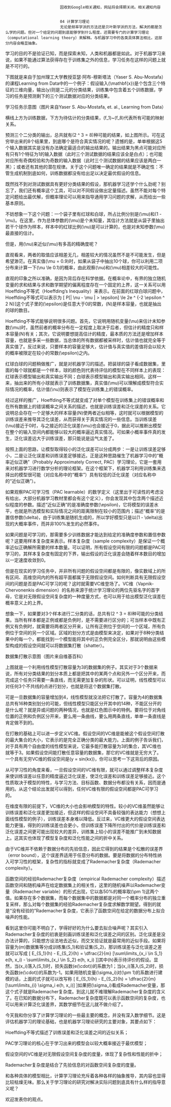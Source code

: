 
                            
                            因收到Google相关通知，网站将会择期关闭。相关通知内容
                            
                            
                            04 计算学习理论
                            无论是频率学派的方法还是贝叶斯学派的方法，解决的都是怎么学的问题。但对一个给定的问题到底能够学到什么程度，还需要专门的计算学习理论（computational learning theory）来解释。与机器学习中的各类具体算法相比，这部分内容会略显抽象。

学习的目的不是验证已知，而是探索未知，人类和机器都是如此。对于机器学习来说，如果不能通过算法获得存在于训练集之外的信息，学习任务在这样的问题上就是不可行的。

下图就是来自于加州理工大学教授亚瑟·阿布-穆斯塔法（Yaser S. Abu-Mostafa）的课程Learning from Data中的一个例子：假设输入\(\\mathbf{x}\)是个包含三个特征的三维向量，输出\(y\)则是二元的分类结果，训练集中包含着五个训练数据，学习的任务是预测剩下的三个测试数据对应的分类结果。

 学习任务示意图（图片来自Yaser S. Abu-Mostafa, et. al., Learning from Data）

横线上方为训练数据，下方为待估计的分类结果，\(f_1\)~\(f_8\)代表所有可能的映射关系。

预测三个二分类的输出，总共就有\(2 ^ 3 = 8\)种可能的结果，如上图所示。可在这穷举出来的8个结果里，到底哪个是符合真实情况的呢？遗憾的是，单单根据这5个输入数据其实是没有办法确定最适合的输出结果的。输出结果为黑点可能对应所有只有1个特征为1的输入数据（此时三个测试数据的结果应该全是白点）；也可能对应所有奇偶校验和为奇数的输入数据（此时三个测试数据的结果应该是两白一黑）；或者还有其他的潜在规律。关于这个问题唯一确定的结果就是不确定性：不管生成机制到底如何，训练数据都没有给出足以决定最优假设的信息。

既然找不到对测试数据具有更好分类结果的假设，那机器学习还学个什么劲呢？别忘了，我们还有概率这个工具，可以对不同假设做出定量描述。虽然不能对每个特定问题给出最优解，但概率理论可以用来指导通用学习问题的求解，从而给出一些基本原则。

不妨想象一下这个问题：一个袋子里有红球和白球，所占比例分别是\(\\mu\)和\(1 - \\mu\)。在这里，作为总体参数的\(\\mu\)是个未知量，其估计方法就是从袋子里抽出若干个球作为样本，样本中的红球比例\(\\nu\)是可以计算的，也是对未知参数\(\\mu\)最直接的估计。

但是，用\(\\nu\)来近似\(\\mu\)有多高的精确度呢？

直观看来，两者的取值应该相差无几，相差较大的情况虽然不是不可能发生，但是希望渺茫。在真实值\(\\mu = 0.9\)时，如果从袋子中抽出10个球，你可以利用二项分布来计算一下\(\\nu \\le 0.1\)的概率，由此观察\(\\nu\)和\(\\mu\)相差较大的可能性。

直观的印象之所以准确，是因为背后存在科学依据。在概率论中，有界的独立随机变量的求和结果与求和数学期望的偏离程度存在一个固定的上界，这一关系可以用Hoeffding不等式（Hoeffding’s Inequality）来表示。在前面的红球白球问题中，Hoeffding不等式可以表示为
\[ P\[| \\nu - \\mu | > \\epsilon\] \\le 2e ^ {-2 \\epsilon ^ 2 N}\]这个式子里的\(\\epsilon\)是任意大于0的常数，\(N\)是样本容量，也就是抽出的球的数目。

Hoeffding不等式能够说明很多问题。首先，它说明用随机变量\(\\nu\)来估计未知参数\(\\mu\)时，虽然前者的概率分布在一定程度上取决于后者，但估计的精度只和样本容量\(N\)有关；其次，它说明要想提高估计的精度，最本质的方法还是增加样本容量，也就是多采一些数据，当总体的所有数据都被采样时，估计值也就完全等于真实值了。反过来说，只要样本的容量足够大，估计值与真实值的差值将会以较大的概率被限定在较小的常数\(\\epsilon\)之内。

红球白球的问题稍做推广，就是对机器学习的描述。把装球的袋子看成数据集，里面的每个球就都是一个样本，球的颜色则代表待评估的模型在不同样本上的表现：红球表示模型输出和真实输出不同；白球表示模型输出和真实输出相同。这样一来，抽出来的所有小球就表示了训练数据集，真实值\(\\mu\)可以理解成模型符合实际情况的概率，估计值\(\\nu\)则表示了模型在训练集上的错误概率。

经过这样的推广，Hoeffding不等式就变成了对单个模型在训练集上的错误概率和在所有数据上的错误概率之间关系的描述，也就是训练误差和泛化误差的关系。它说明总会存在一个足够大的样本容量\(N\)使两者近似相等，这时就可以根据模型的训练误差来推导其泛化误差，从而获得关于真实情况的一些信息。当训练误差\(\\nu\)接近于0时，与之接近的泛化误差\(\\mu\)也会接近于0，据此可以推断出模型在整个的输入空间内都能够以较大的概率逼近真实情况。可如果小概率事件真的发生，泛化误差远大于训练误差，那只能说是运气太差了。

按照上面的思路，让模型取得较小的泛化误差可以分成两步：一是让训练误差足够小，二是让泛化误差和训练误差足够接近。正是这种思路催生了机器学习中的“概率近似正确”（Probably Approximately Correct, PAC）学习理论，它是一套用来对机器学习进行数学分析的理论框架。在这个框架下，机器学习利用训练集来选择出的模型很可能（对应名称中的“概率”）具有较低的泛化误差（对应名称中的“近似正确”）。

如果观察PAC可学习性（PAC learnable）的数学定义（这里出于可读性的考虑没有给出，大部分机器学习教材里都会有这个定义），你会发现其中包含两个描述近似程度的参数。描述“近似正确”的是准确度参数\(\\epsilon\)，它将模型的误差水平，也就是所选模型和实际情况之间的距离限制在较小的范围内；描述“概率”的是置信参数\(\\delta\)，由于训练集是随机生成的，所以学好模型只是以\(1 - \\delta\)出现的大概率事件，而并非100%发生的必然事件。

如果问题是可学习的，那需要多少训练数据才能达到给定的准确度参数和置信参数呢？这要用样本复杂度来表示。样本复杂度（sample complexity）是保证一个概率近似正确解所需要的样本数量。可以证明，所有假设空间有限的问题都是PAC可学习的，其样本复杂度有固定的下界，输出假设的泛化误差会随着样本数目的增加以一定速度收敛到0。

但是在现实的学习任务中，并非所有问题的假设空间都是有限的，像实数域上的所有区间、高维空间内的所有超平面都属于无限假设空间。如何判断具有无限假设空间的问题是否是PAC可学习的呢？这时就需要VC维登场了。VC维（Vapnik-Chervonenkis dimension）的名称来源于统计学习理论的两位先驱名字的首字母，它是对无限假设空间复杂度的一种度量方式，也可以用于给出模型泛化误差在概率意义上的上界。

想象一下，如果要对3个样本进行二分类的话，总共有\(2 ^ 3 = 8\)种可能的分类结果。当所有样本都是正例或都是负例时，是不需要进行区分的；可当样本中既有正例又有负例时，就需要将两者区分开来，让所有正例位于空间的一个区域，所有负例位于空间的另一个区域。区域的划分方式是由模型来决定，如果对于8种分类结果中的每一个，都能找到一个模型能将其中的正负例完全区分，那就说明由这些模型构成的假设空间就可以将数据集打散（shatter）。

 数据集打散示意图（图片来自维基百科）

上图就是一个利用线性模型打散容量为3的数据集的例子。其实对于3个数据来说，所有对分类结果的划分本质上都是把其中的某两个点和另外一个区分开来，而完成这个任务只需要一条直线，而无需更加复杂的形状。可以证明，线性模型可以对任何3个不共线的点进行划分，也就是将这个数据集打散。

可是一旦数据集的容量增加到4，线性模型就没法把它打散了。容量为4的数据集总共有16种类别划分的可能，但线性模型只能区分开其中的14种，不能区分开的是什么呢？就是异或问题的两种情况，也就是红色图示中的特例。要将位于对角线位置的正例和负例区分开来，要么用一条曲线，要么用两条直线，单单一条直线是肯定做不到的。

在打散的基础上可以进一步定义VC维。假设空间的VC维是能被这个假设空间打散的最大集合的大小，它表示的是完全正确分类的最大能力。上面的例子告诉我们，对于具有两个自由度的线性模型来说，它最多能打散容量为3的集合，其VC维也就等于3。如果假设空间能打散任意容量的数据集，那它的VC维就是无穷大了。一个具有无穷VC维的假设空间是\(y = sin(kx)\)，你可以思考一下这背后的原因。

从可学习性的角度来看，一旦假设空间的VC维有限，就可以通过调整样本复杂度来使训练误差以任意的精度逼近泛化误差，使泛化误差和训练误差足够接近。这个性质取决于模型的特性，与学习方法、目标函数、数据分布都没有关系，因而是通用的。从这个结论出发就可以得到，任何VC维有限的假设空间都是PAC可学习的。

在维度有限的前提下，VC维的大小也会影响模型的特性。较小的VC维虽然能够让训练误差和泛化误差更加接近，但这样的假设空间不具备较强的表达能力（想想上面线性模型的例子），训练误差本身难以降低。反过来，VC维更大的假设空间表达能力更强，得到的训练误差也会更小，但训练误差下降所付出的代价是训练误差和泛化误差之间更可能出现较大的差异，训练集上较小的误差不能推广到未知数据上。这其实也体现了模型复杂度和泛化性能之间的折中关系。

由于VC维并不依赖于数据分布的先验信息，因此它得到的结果是个松散的误差界（error bound），这个误差界适用于任意分布的数据。要是将数据的分布特性纳入可学习性的框架，复杂性的指标就变成了Rademacher复杂度（Rademacher complexity）。

函数空间的经验Rademacher复杂度（empirical Rademacher complexity）描述函数空间和随机噪声在给定数据集上的相关性，这里的随机噪声以Rademacher变量（Rademacher variable）的形式出现，它以各50%的概率取\(\\pm 1\)这两个值。如果存在多个数据集，而每个数据集中的数据都是对同一个概率分布的独立重复采样，那么对每个数据集的经验Rademacher复杂度求解数学期望。得到的就是“没有经验的”Rademacher复杂度，它表示了函数空间在给定的数据分布上拟合噪声的性能。

看到这里你可能不明白了，学得好好的为什么要去拟合噪声呢？其实引入Rademacher复杂度的初衷是刻画训练误差和泛化误差之间的区别。泛化误差是没办法计算的，只能想方设法地去近似，而交叉验证就是最常用的近似手段。如果将容量为\(m\)数据集等分成训练集\(S_1\)和验证集\(S_2\)，那训练误差与泛化误差之差就可以写成
\[ E_{S_1}(h) - E_{S_2}(h) = \\dfrac{2}{m} \[\\sum\\limits_{x_i \\in S_1} e(h, x_i) - \\sum\\limits_{x_i \\in S_2} e(h, x_i) \]\]其中\(h\)表示待评价的假设。显然，当\(x_i\)落入\(S_1\)时，损失函数\(e(\\cdot)\)的系数为1；当\(x_i\)落入\(S_2\)时，损失函数\(e(\\cdot)\)的系数为-1。如果用随机变量\(\\sigma_i\)对\(\\pm 1\)的系数进行建模的话，上面的式子就可以改写称
\[ E_{S_1}(h) - E_{S_2}(h) = \\dfrac{2}{m} \[\\sum\\limits_{i} \\sigma_i e(h, x_i)\] \]如果把\(\\sigma_i\)看成Rademacher变量，那这个式子就是Rademacher复杂度。到这儿就不难理解Rademacher复杂度的含义了。在已知的数据分布下，Rademacher复杂度既可以表示函数空间的复杂度，也可以用来计算泛化误差界，其数学细节在这儿就不做介绍了。

今天我和你分享了计算学习理论的一些最主要的概念，并没有深入数学细节。这是评估机器学习的理论基础，也是机器学习理论研究的主要对象，其要点如下：


Hoeffding不等式描述了训练误差和泛化误差之间的近似关系；

PAC学习理论的核心在于学习出来的模型会以较大概率接近于最优模型；

假设空间的VC维是对无限假设空间复杂度的度量，体现了复杂性和性能的折中；

Rademacher复杂度是结合了先验信息的对函数空间复杂度的度量。


和各种具体的模型相比，计算学习理论充斥着各种各样的抽象推导，其内容也显得比较枯燥无味。那么关于学习理论的研究对解决实际问题到底具有什么样的指导意义呢？

欢迎发表你的观点。



                        
                        
                            